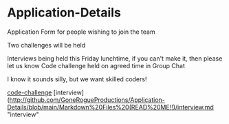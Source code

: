 # Application-Details
Application Form for people wishing to join the team


Two challenges will be held 

Interviews being held this Friday lunchtime, if you can\'t make it, then please let us know
Code challenge held on agreed time in Group Chat

I know it sounds silly, but we want skilled coders!


[code-challenge](http://github.com/GoneRogueProductions/Application-Details/blob/main/Markdown%20Files%20(READ%20ME!!)/code-challenge.md "code-challenge")
[interview](http://github.com/GoneRogueProductions/Application-Details/blob/main/Markdown%20Files%20(READ%20ME!!)/interview.md "interview"
